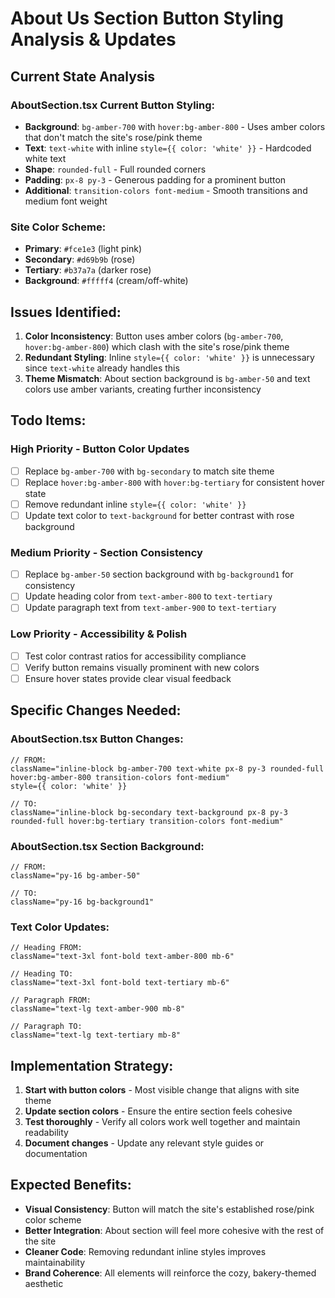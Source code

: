 # About Us Section Button Styling Analysis & Updates

## Current State Analysis

### AboutSection.tsx Current Button Styling:
- **Background**: `bg-amber-700` with `hover:bg-amber-800` - Uses amber colors that don't match the site's rose/pink theme
- **Text**: `text-white` with inline `style={{ color: 'white' }}` - Hardcoded white text
- **Shape**: `rounded-full` - Full rounded corners
- **Padding**: `px-8 py-3` - Generous padding for a prominent button
- **Additional**: `transition-colors font-medium` - Smooth transitions and medium font weight

### Site Color Scheme:
- **Primary**: `#fce1e3` (light pink)
- **Secondary**: `#d69b9b` (rose)
- **Tertiary**: `#b37a7a` (darker rose)
- **Background**: `#fffff4` (cream/off-white)

## Issues Identified:

1. **Color Inconsistency**: Button uses amber colors (`bg-amber-700`, `hover:bg-amber-800`) which clash with the site's rose/pink theme
2. **Redundant Styling**: Inline `style={{ color: 'white' }}` is unnecessary since `text-white` already handles this
3. **Theme Mismatch**: About section background is `bg-amber-50` and text colors use amber variants, creating further inconsistency

## Todo Items:

### High Priority - Button Color Updates
- [ ] Replace `bg-amber-700` with `bg-secondary` to match site theme
- [ ] Replace `hover:bg-amber-800` with `hover:bg-tertiary` for consistent hover state
- [ ] Remove redundant inline `style={{ color: 'white' }}` 
- [ ] Update text color to `text-background` for better contrast with rose background

### Medium Priority - Section Consistency
- [ ] Replace `bg-amber-50` section background with `bg-background1` for consistency
- [ ] Update heading color from `text-amber-800` to `text-tertiary`
- [ ] Update paragraph text from `text-amber-900` to `text-tertiary`

### Low Priority - Accessibility & Polish
- [ ] Test color contrast ratios for accessibility compliance
- [ ] Verify button remains visually prominent with new colors
- [ ] Ensure hover states provide clear visual feedback

## Specific Changes Needed:

### AboutSection.tsx Button Changes:
```tsx
// FROM:
className="inline-block bg-amber-700 text-white px-8 py-3 rounded-full hover:bg-amber-800 transition-colors font-medium"
style={{ color: 'white' }}

// TO:
className="inline-block bg-secondary text-background px-8 py-3 rounded-full hover:bg-tertiary transition-colors font-medium"
```

### AboutSection.tsx Section Background:
```tsx
// FROM:
className="py-16 bg-amber-50"

// TO:
className="py-16 bg-background1"
```

### Text Color Updates:
```tsx
// Heading FROM:
className="text-3xl font-bold text-amber-800 mb-6"

// Heading TO:
className="text-3xl font-bold text-tertiary mb-6"

// Paragraph FROM:
className="text-lg text-amber-900 mb-8"

// Paragraph TO:
className="text-lg text-tertiary mb-8"
```

## Implementation Strategy:

1. **Start with button colors** - Most visible change that aligns with site theme
2. **Update section colors** - Ensure the entire section feels cohesive
3. **Test thoroughly** - Verify all colors work well together and maintain readability
4. **Document changes** - Update any relevant style guides or documentation

## Expected Benefits:

- **Visual Consistency**: Button will match the site's established rose/pink color scheme
- **Better Integration**: About section will feel more cohesive with the rest of the site
- **Cleaner Code**: Removing redundant inline styles improves maintainability
- **Brand Coherence**: All elements will reinforce the cozy, bakery-themed aesthetic